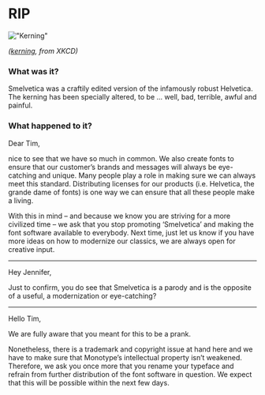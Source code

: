 # RIP

!["Kerning"](https://imgs.xkcd.com/comics/kerning.png)

*([kerning](https://xkcd.com/1015/), from XKCD)*
 
### What was it?

Smelvetica was a craftily edited version of the infamously robust Helvetica. The kerning has been specially altered, to be ... well, bad, terrible, awful and painful.

### What happened to it?

Dear Tim,

nice to see that we have so much in common. We also create fonts to ensure that our customer’s brands and messages will always be eye-catching and unique. Many people play a role in making sure we can always meet this standard. Distributing licenses for our products (i.e. Helvetica, the grande dame of fonts) is one way we can ensure that all these people make a living.

With this in mind – and because we know you are striving for a more civilized time – we ask that you stop promoting ‘Smelvetica’ and making the font software available to everybody. Next time, just let us know if you have more ideas on how to modernize our classics, we are always open for creative input.

---

Hey Jennifer,

Just to confirm, you do see that Smelvetica is a parody and is the opposite of a useful, a modernization or eye-catching?

---

Hello Tim,

We are fully aware that you meant for this to be a prank.

Nonetheless, there is a trademark and copyright issue at hand here and we have to make sure that Monotype’s intellectual property isn’t weakened. Therefore, we ask you once more that you rename your typeface and refrain from further distribution of the font software in question. We expect that this will be possible within the next few days.

